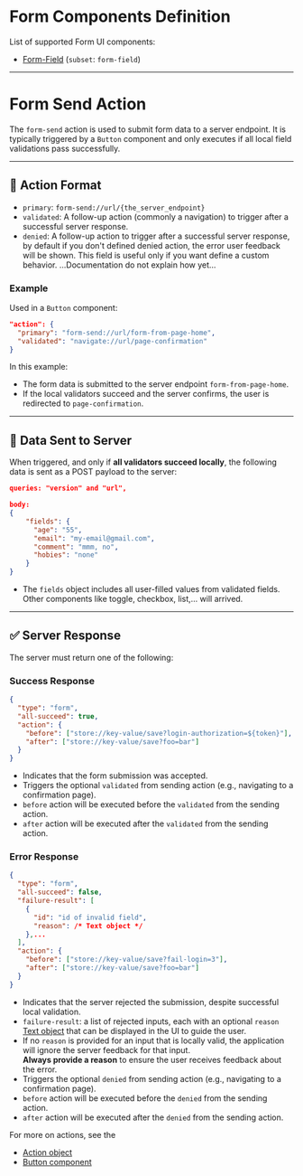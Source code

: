 # Form Components Definition

List of supported Form UI components:

- [Form-Field](field.md) (`subset`: `form-field`)

---

# Form Send Action

The `form-send` action is used to submit form data to a server endpoint. It is typically triggered by a `Button` component and only executes if all local field validations pass successfully.

---

## 🔧 Action Format

- `primary`: `form-send://url/{the_server_endpoint}`
- `validated`: A follow-up action (commonly a navigation) to trigger after a successful server response.
- `denied`: A follow-up action to trigger after a successful server response, by default if you don't defined denied action, the error user feedback will be shown. This field is useful only if you want define a custom behavior. ...Documentation do not explain how yet...

### Example

Used in a `Button` component:

```json
"action": {
  "primary": "form-send://url/form-from-page-home",
  "validated": "navigate://url/page-confirmation"
}
```

In this example:

- The form data is submitted to the server endpoint `form-from-page-home`.
- If the local validators succeed and the server confirms, the user is redirected to `page-confirmation`.

---

## 📨 Data Sent to Server

When triggered, and only if **all validators succeed locally**, the following data is sent as a POST payload to the server:

```json
queries: "version" and "url",

body:
{
    "fields": {
      "age": "55",
      "email": "my-email@gmail.com",
      "comment": "mmm, no",
      "hobies": "none"
    }
}

```

- The `fields` object includes all user-filled values from validated fields. Other components like toggle, checkbox, list,... will arrived.

---

## ✅ Server Response

The server must return one of the following:

### Success Response

```json
{
  "type": "form",
  "all-succeed": true,
  "action": {
    "before": ["store://key-value/save?login-authorization=${token}"],
    "after": ["store://key-value/save?foo=bar"]
  }
}
```

- Indicates that the form submission was accepted.
- Triggers the optional `validated` from sending action (e.g., navigating to a confirmation page).
- `before` action will be executed before the `validated` from the sending action.
- `after` action will be executed after the `validated` from the sending action.

### Error Response

```json
{
  "type": "form",
  "all-succeed": false,
  "failure-result": [
    {
      "id": "id of invalid field",
      "reason": /* Text object */
    },...
  ],
  "action": {
    "before": ["store://key-value/save?fail-login=3"],
    "after": ["store://key-value/save?foo=bar"]
  }
}
```

- Indicates that the server rejected the submission, despite successful local validation.
- `failure-result`: a list of rejected inputs, each with an optional `reason` [Text object](../../object-definition/text.md) that can be displayed in the UI to guide the user.
- If no `reason` is provided for an input that is locally valid, the application will ignore the server feedback for that input.  
  **Always provide a reason** to ensure the user receives feedback about the error.
- Triggers the optional `denied` from sending action (e.g., navigating to a confirmation page).
- `before` action will be executed before the `denied` from the sending action.
- `after` action will be executed after the `denied` from the sending action.

For more on actions, see the 

- [Action object](../../object-definition/action.md) 
- [Button component](../../components-definition/button.md)






